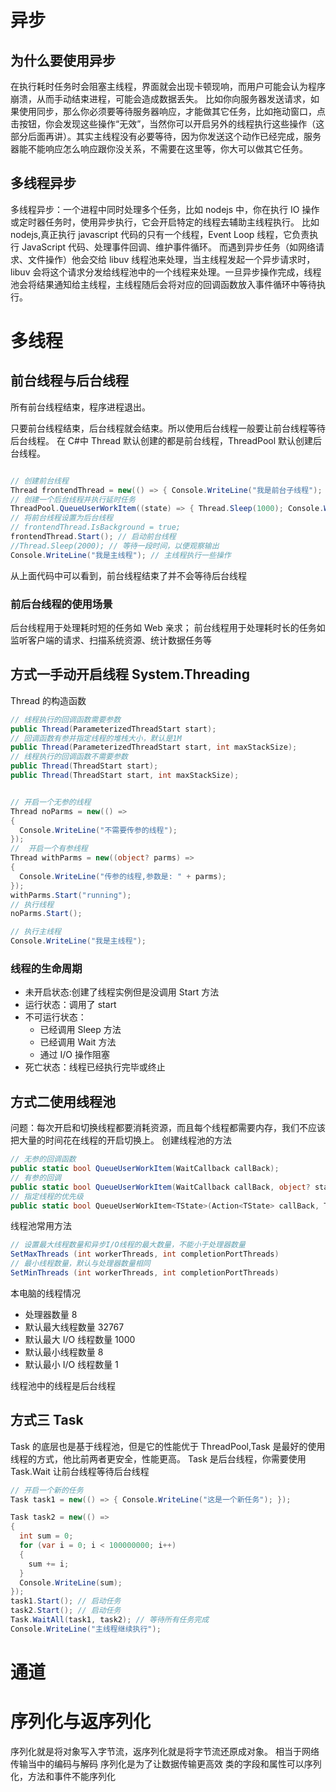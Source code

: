 # 异步

## 为什么要使用异步

在执行耗时任务时会阻塞主线程，界面就会出现卡顿现响，而用户可能会认为程序崩溃，从而手动结束进程，可能会造成数据丢失。
比如你向服务器发送请求，如果使用同步，那么你必须要等待服务器响应，才能做其它任务，比如拖动窗口，点击按钮，你会发现这些操作“无效”，当然你可以开启另外的线程执行这些操作（这部分后面再讲）。其实主线程没有必要等待，因为你发送这个动作已经完成，服务器能不能响应怎么响应跟你没关系，不需要在这里等，你大可以做其它任务。

## 多线程异步

多线程异步：一个进程中同时处理多个任务，比如 nodejs 中，你在执行 IO 操作或定时器任务时，使用异步执行，它会开启特定的线程去辅助主线程执行。
比如 nodejs,真正执行 javascript 代码的只有一个线程，Event Loop 线程，它负责执行 JavaScript 代码、处理事件回调、维护事件循环。
而遇到异步任务（如网络请求、文件操作）他会交给 libuv 线程池来处理，当主线程发起一个异步请求时，libuv 会将这个请求分发给线程池中的一个线程来处理。一旦异步操作完成，线程池会将结果通知给主线程，主线程随后会将对应的回调函数放入事件循环中等待执行。

# 多线程

## 前台线程与后台线程

所有前台线程结束，程序进程退出。

只要前台线程结束，后台线程就会结束。所以使用后台线程一般要让前台线程等待后台线程。
在 C#中 Thread 默认创建的都是前台线程，ThreadPool 默认创建后台线程。

```cs

// 创建前台线程
Thread frontendThread = new(() => { Console.WriteLine("我是前台子线程"); });
// 创建一个后台线程并执行延时任务
ThreadPool.QueueUserWorkItem((state) => { Thread.Sleep(1000); Console.WriteLine("我是后台线程"); });
// 将前台线程设置为后台线程
// frontendThread.IsBackground = true;
frontendThread.Start(); // 启动前台线程
//Thread.Sleep(2000); // 等待一段时间，以便观察输出
Console.WriteLine("我是主线程"); // 主线程执行一些操作
```

从上面代码中可以看到，前台线程结束了并不会等待后台线程

### 前后台线程的使用场景

后台线程用于处理耗时短的任务如 Web 亲求；
前台线程用于处理耗时长的任务如监听客户端的请求、扫描系统资源、统计数据任务等

## 方式一手动开启线程 System.Threading

Thread 的构造函数

```cs
// 线程执行的回调函数需要参数
public Thread(ParameterizedThreadStart start);
// 回调函数有参并指定线程的堆栈大小，默认是1M
public Thread(ParameterizedThreadStart start, int maxStackSize);
// 线程执行的回调函数不需要参数
public Thread(ThreadStart start);
public Thread(ThreadStart start, int maxStackSize);
```

```cs

// 开启一个无参的线程
Thread noParms = new(() =>
{
  Console.WriteLine("不需要传参的线程");
});
//  开启一个有参线程
Thread withParms = new((object? parms) =>
{
  Console.WriteLine("传参的线程,参数是: " + parms);
});
withParms.Start("running");
// 执行线程
noParms.Start();

// 执行主线程
Console.WriteLine("我是主线程");
```

### 线程的生命周期

- 未开启状态:创建了线程实例但是没调用 Start 方法
- 运行状态：调用了 start
- 不可运行状态：
  - 已经调用 Sleep 方法
  - 已经调用 Wait 方法
  - 通过 I/O 操作阻塞
- 死亡状态：线程已经执行完毕或终止

## 方式二使用线程池

问题：每次开启和切换线程都要消耗资源，而且每个线程都需要内存，我们不应该把大量的时间花在线程的开启切换上。
创建线程池的方法

```cs
// 无参的回调函数
public static bool QueueUserWorkItem(WaitCallback callBack);
// 有参的回调
public static bool QueueUserWorkItem(WaitCallback callBack, object? state);
// 指定线程的优先级
public static bool QueueUserWorkItem<TState>(Action<TState> callBack, TState state, bool preferLocal);
```

线程池常用方法

```cs
// 设置最大线程数量和异步I/O线程的最大数量，不能小于处理器数量
SetMaxThreads (int workerThreads, int completionPortThreads)
// 最小线程数量，默认与处理器数量相同
SetMinThreads (int workerThreads, int completionPortThreads)
```

本电脑的线程情况

- 处理器数量 8
- 默认最大线程数量 32767
- 默认最大 I/O 线程数量 1000
- 默认最小线程数量 8
- 默认最小 I/O 线程数量 1

线程池中的线程是后台线程

## 方式三 Task

Task 的底层也是基于线程池，但是它的性能优于 ThreadPool,Task 是最好的使用线程的方式，他比前两者更安全，性能更高。
Task 是后台线程，你需要使用 Task.Wait 让前台线程等待后台线程

```cs
// 开启一个新的任务
Task task1 = new(() => { Console.WriteLine("这是一个新任务"); });

Task task2 = new(() =>
{
  int sum = 0;
  for (var i = 0; i < 100000000; i++)
  {
    sum += i;
  }
  Console.WriteLine(sum);
});
task1.Start(); // 启动任务
task2.Start(); // 启动任务
Task.WaitAll(task1, task2); // 等待所有任务完成
Console.WriteLine("主线程继续执行");
```

# 通道

# 序列化与返序列化

序列化就是将对象写入字节流，返序列化就是将字节流还原成对象。
相当于网络传输当中的编码与解码
序列化是为了让数据传输更高效
类的字段和属性可以序列化，方法和事件不能序列化
